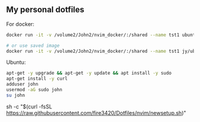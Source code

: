 ## My personal dotfiles

For docker:
```bash
docker run -it -v /volume2/John2/nvim_docker/:/shared --name tst1 ubuntu:18.04 bash

# or use saved image
docker run -it -v /volume2/John2/nvim_docker/:/shared --name tst1 jy/ubuntu:vim bash
```

Ubuntu:
```bash
apt-get -y upgrade && apt-get -y update && apt install -y sudo
apt-get install -y curl
adduser john
usermod -aG sudo john
su john
```

sh -c "$(curl -fsSL https://raw.githubusercontent.com/fire3420/Dotfiles/nvim/newsetup.sh)"
